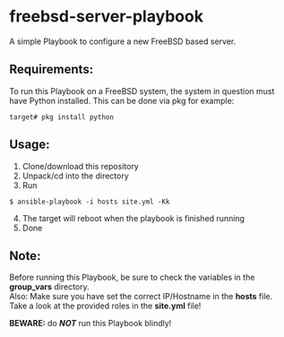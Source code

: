 # freebsd-server-playbook

A simple Playbook to configure a new FreeBSD based server.

## Requirements:
To run this Playbook on a FreeBSD system, the system in question must have Python installed.
This can be done via pkg for example:
```
target# pkg install python
```

## Usage:
1. Clone/download this repository
2. Unpack/cd into the directory
3. Run
```
$ ansible-playbook -i hosts site.yml -Kk
```
4. The target will reboot when the playbook is finished running
5. Done

## Note:
Before running this Playbook, be sure to check the variables in the **group_vars** directory.  
Also: Make sure you have set the correct IP/Hostname in the **hosts** file.   
Take a look at the provided roles in the **site.yml** file!

**BEWARE:** do **_NOT_** run this Playbook blindly!
